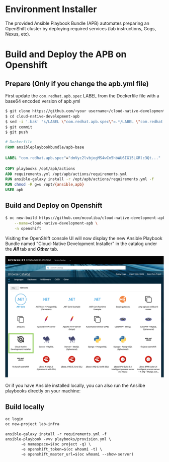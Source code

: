 Environment Installer
=========

The provided Ansible Playbook Bundle (APB) automates preparing an OpenShift cluster 
by deploying required services (lab instructions, Gogs, Nexus, etc).

# Build and Deploy the APB on Openshift

## Prepare (Only if you change the apb.yml file)
First update the `com.redhat.apb.spec` LABEL from the Dockerfile file with a base64 encoded version of apb.yml
```bash
$ git clone https://github.com/<your username>/cloud-native-development-apb.git
$ cd cloud-native-development-apb
$ sed -i '.bak' "s/LABEL \"com.redhat.apb.spec\"=.*/LABEL \"com.redhat.apb.spec\"=\"$(cat apb.yml | base64)\"/g" Dockerfile
$ git commit
$ git push
```

```dockerfile
# Dockerfile
FROM ansibleplaybookbundle/apb-base

LABEL "com.redhat.apb.spec"="dmVyc2lvbjogMS4wCm5hbWU6IG15LXRlc3Qt..."

COPY playbooks /opt/apb/actions
ADD requirements.yml /opt/apb/actions/requirements.yml
RUN ansible-galaxy install -r /opt/apb/actions/requirements.yml -f
RUN chmod -R g=u /opt/{ansible,apb}
USER apb
```

## Build and Deploy on Openshift
```bash
$ oc new-build https://github.com/mcouliba/cloud-native-development-apb \
    --name=cloud-native-development-apb \
    -n openshift
```

Visiting the OpenShift console UI will now display the new Ansible Playbook Bundle named "Cloud-Native Development Installer" in the catalog under the **_All_** tab and **_Other_** tab.

![](images/ocp-console-catalog.png)

Or if you have Ansible installed locally, you can also run the Ansilbe playbooks directly on your machine:

## Build locally
```
oc login
oc new-project lab-infra

ansible-galaxy install -r requirements.yml -f
ansible-playbook -vvv playbooks/provision.yml \
       -e namespace=$(oc project -q) \
       -e openshift_token=$(oc whoami -t) \
       -e openshift_master_url=$(oc whoami --show-server)
``` 
